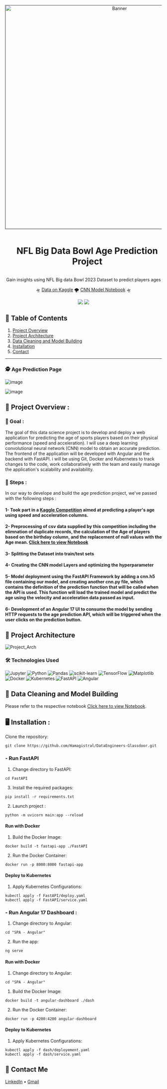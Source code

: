 <div align="center">
  <a href="">
    <img src="https://github.com/BENAMAR-Zaid/PFE-PPT/assets/105943885/3b0ce9bc-d634-4695-9d8c-960e2a2ab000" alt="Banner" width="720">
  </a>

  <div id="user-content-toc">
    <ul>
      <summary><h1 style="display: inline-block;"> NFL Big Data Bowl Age Prediction Project</h1></summary>
    </ul>
  </div>
  
  <p>Gain insights using NFL Big data Bowl 2023 Dataset to predict players ages</p>
    🛸
    <a href="https://www.kaggle.com/competitions/nfl-big-data-bowl-2023/data" target="_blank">Data on Kaggle</a>
    🌪️
    <a href="https://www.kaggle.com/code/zaidbenamar/predicting-player-s-age-using-cnn-model-with-conv1/notebook" target="_blank">CNN Model Notebook</a>
    🛸
</div>
<br>
<div align="center">
      <a href="https://img.shields.io/badge/Kaggle-035a7d?style=for-the-badge&logo=kaggle&logoColor=white"><img src="https://img.shields.io/badge/Kaggle-035a7d?style=for-the-badge&logo=kaggle&logoColor=white"/></a>
      <img src="https://img.shields.io/github/stars/hamagistral/DataEngineers-Glassdoor?color=blue&style=social"/>
</div>

## 📝 Table of Contents

1. [ Project Overview ](#introduction)
2. [ Project Architecture ](#arch)
3. [ Data Cleaning and Model Building](#dataedamodel)
4. [ Installation ](#installation)
5. [ Contact ](#contact)
<hr>

### 🕵️ Age Prediction Page
![image](https://user-images.githubusercontent.com/105943885/211332109-3bf60e23-bea3-4306-89cc-9350e509f00e.PNG)

![image](https://github.com/BENAMAR-Zaid/Deeplearning-PFM/assets/105943885/181da466-1eb4-41f0-91a9-eaf2c20fd68d)



<a name="introduction"></a>
## 🔬 Project Overview :

### 🎯 Goal :

The goal of this data science project is to develop and deploy a web application for predicting the age of sports players based on their physical performance (speed and acceleration).
I will use a deep learning convolutional neural network (CNN) model to obtain an accurate prediction. The frontend of the application will be developed with Angular and the backend with FastAPI. i will be using Git, Docker and Kubernetes to track changes to the code, work collaboratively with the team and easily manage the application's scalability and availability.

### 🧭 Steps :

In our way to develope and build the age prediction project, we've passed with the following steps : 
#### 1- Took part in a [Kaggle Competition](https://www.kaggle.com/competitions/nfl-big-data-bowl-2023) aimed at predicting a player's age using speed and acceleration columns.
#### 2- Preprocessing of csv data supplied by this competition including the elimnation of duplicate records, the calculation of the Age of players based on the birthday column, and the replacement of null values with the Age mean. [Click here to view Notebook](https://www.kaggle.com/code/zaidbenamar/predicting-player-s-age-using-cnn-model-with-conv1/notebook)
#### 3- Splitting the Dataset into train/test sets
#### 4- Creating the CNN model Layers and optimizing the hyperparameter
#### 5- Model deployment using the FastAPI Framework by adding a cnn.h5 file containing our model, and creating another cnn.py file, which contains the definition of the prediction function that will be called when the API is used. This function will load the trained model and predict the age using the velocity and acceleration data passed as input.
#### 6- Development of an Angular 17 UI to consume the model by sending HTTP requests to the age prediction API, which will be triggered when the user clicks on the prediction button.

<a name="arch"></a>
## 📝 Project Architecture

![Project_Arch](https://github.com/BENAMAR-Zaid/PFE-PPT/assets/105943885/220ea980-a494-4328-b05b-2f98c51a72e2)

### 🛠️ Technologies Used

![Jupyter](https://img.shields.io/badge/Made%20with-Jupyter-orange?style=for-the-badge&logo=Jupyter)
![Python](https://img.shields.io/badge/python-3670A0?style=for-the-badge&logo=python&logoColor=ffdd54)
![Pandas](https://img.shields.io/badge/pandas-%23150458.svg?style=for-the-badge&logo=pandas&logoColor=white)
![scikit-learn](https://img.shields.io/badge/scikit--learn-%23F7931E.svg?style=for-the-badge&logo=scikit-learn&logoColor=white)
![TensorFlow](https://img.shields.io/badge/TensorFlow-%23FF6F00.svg?style=for-the-badge&logo=TensorFlow&logoColor=white)
![Matplotlib](https://img.shields.io/badge/Matplotlib-%23ffffff.svg?style=for-the-badge&logo=Matplotlib&logoColor=black)
![Docker](https://img.shields.io/badge/docker-%230db7ed.svg?style=for-the-badge&logo=docker&logoColor=white)
![Kubernetes](https://img.shields.io/badge/kubernetes-%23326ce5.svg?style=for-the-badge&logo=kubernetes&logoColor=white)
![FastAPI](https://img.shields.io/badge/FastAPI-005571?style=for-the-badge&logo=fastapi)
![Angular](https://img.shields.io/badge/angular-%23DD0031.svg?style=for-the-badge&logo=angular&logoColor=white)

<a name="dataedamodel"></a>
## 🧹 Data Cleaning and Model Building

Please refer to the respective notebook [Click here to view Notebook](https://www.kaggle.com/code/zaidbenamar/predicting-player-s-age-using-cnn-model-with-conv1/notebook).

<a name="installation"></a>
## 🖥️ Installation : 
Clone the repository:

```
git clone https://github.com/Hamagistral/DataEngineers-Glassdoor.git
```

### - Run FastAPI

1. Change directory to FastAPI:

```
cd FastAPI
```

3. Install the required packages:

```
pip install -r requirements.txt
```

2. Launch project : 

```
python -m uvicorn main:app --reload
```

#### Run with Docker 

1. Build the Docker Image:

```
docker build -t fastapi-app ./FastAPI
```

2. Run the Docker Container:

```
docker run -p 8000:8000 fastapi-app
```

#### Deploy to Kubernetes

1. Apply Kubernetes Configurations:

```
kubectl apply -f FastAPI/deploy.yaml
kubectl apply -f FastAPI/service.yaml
```

### - Run Angular 17 Dashboard : 

1. Change directory to Angular:

```
cd "SPA - Angular"
```

2. Run the app:

```
ng serve
```

#### Run with Docker 

1. Change directory to Angular:

```
cd "SPA - Angular"
```

1. Build the Docker Image:

```
docker build -t angular-dashboard ./dash
```

2. Run the Docker Container:

```
docker run -p 4200:4200 angular-dashboard
```

#### Deploy to Kubernetes

1. Apply Kubernetes Configurations:

```
kubectl apply -f dash/deployement.yaml
kubectl apply -f dash/service.yaml
```

<a name="contact"></a>
## 📨 Contact Me

[LinkedIn](https://www.linkedin.com/in/zaid-benamar/) •
[Gmail](zaid.benmr@gmail.com)
